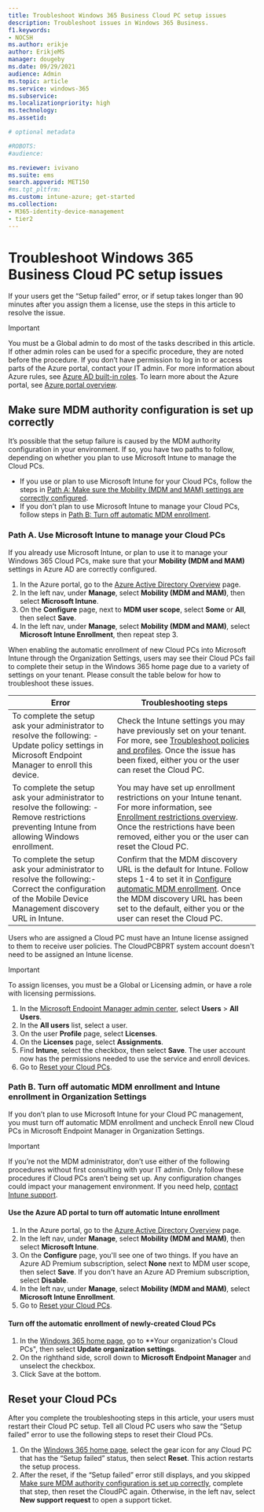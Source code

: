 ```yaml
---
title: Troubleshoot Windows 365 Business Cloud PC setup issues
description: Troubleshoot issues in Windows 365 Business.
f1.keywords:
- NOCSH
ms.author: erikje
author: ErikjeMS
manager: dougeby
ms.date: 09/29/2021
audience: Admin
ms.topic: article
ms.service: windows-365
ms.subservice:
ms.localizationpriority: high
ms.technology:
ms.assetid: 

# optional metadata

#ROBOTS:
#audience:

ms.reviewer: ivivano
ms.suite: ems
search.appverid: MET150
#ms.tgt_pltfrm:
ms.custom: intune-azure; get-started
ms.collection:
- M365-identity-device-management
- tier2
---
```


# Troubleshoot Windows 365 Business Cloud PC setup issues

If your users get the “Setup failed” error, or if setup takes longer than 90 minutes after you assign them a license, use the steps in this article to resolve the issue.

> [!IMPORTANT]
> You must be a Global admin to do most of the tasks described in this article. If other admin roles can be used for a specific procedure, they are noted before the procedure. If you don’t have permission to log in to or access parts of the Azure portal, contact your IT admin. For more information about Azure rules, see [Azure AD built-in roles](/azure/active-directory/roles/permissions-reference). To learn more about the Azure portal, see [Azure portal overview](/azure/azure-portal/azure-portal-overview).


## Make sure MDM authority configuration is set up correctly

It’s possible that the setup failure is caused by the MDM authority configuration in your environment. If so, you have two paths to follow, depending on whether you plan to use Microsoft Intune to manage the Cloud PCs.

- If you use or plan to use Microsoft Intune for your Cloud PCs, follow the steps in [Path A: Make sure the Mobility (MDM and MAM) settings are correctly configured](#path-a-use-microsoft-intune-to-manage-your-cloud-pcs).
- If you don’t plan to use Microsoft Intune to manage your Cloud PCs, follow steps in [Path B: Turn off automatic MDM enrollment](#path-b-turn-off-automatic-mdm-enrollment-and-intune-enrollment-in-organization-settings).

### Path A. Use Microsoft Intune to manage your Cloud PCs

If you already use Microsoft Intune, or plan to use it to manage your Windows 365 Cloud PCs, make sure that your **Mobility (MDM and MAM)** settings in Azure AD are correctly configured.

1. In the Azure portal, go to the [Azure Active Directory Overview](https://go.microsoft.com/fwlink/p/?linkid=516942) page.
2. In the left nav, under **Manage**, select **Mobility (MDM and MAM)**, then select **Microsoft Intune**.
3. On the **Configure** page, next to **MDM user scope**, select **Some** or **All**, then select **Save**.
4. In the left nav, under **Manage**, select **Mobility (MDM and MAM)**, select **Microsoft Intune Enrollment**, then repeat step 3.

When enabling the automatic enrollment of new Cloud PCs into Microsoft Intune through the Organization Settings, users may see their Cloud PCs fail to complete their setup in the Windows 365 home page due to a variety of settings on your tenant. Please consult the table below for how to troubleshoot these issues.

| Error | Troubleshooting steps |
| --- | --- |
| To complete the setup ask your administrator to resolve the following: - Update policy settings in Microsoft Endpoint Manager to enroll this device. | Check the Intune settings you may have previously set on your tenant. For more, see [Troubleshoot policies and profiles](/troubleshoot/mem/intune/device-configuration/troubleshoot-policies-in-microsoft-intune). Once the issue has been fixed, either you or the user can reset the Cloud PC. |
| To complete the setup ask your administrator to resolve the following: - Remove restrictions preventing Intune from allowing Windows enrollment.| You may have set up enrollment restrictions on your Intune tenant. For more information, see [Enrollment restrictions overview](/mem/intune/enrollment/enrollment-restrictions-set). Once the restrictions have been removed, either you or the user can reset the Cloud PC. |
| To complete the setup ask your administrator to resolve the following:- Correct the configuration of the Mobile Device Management discovery URL in Intune.| Confirm that the MDM discovery URL is the default for Intune. Follow steps 1-4 to set it in [Configure automatic MDM enrollment](/mem/intune/enrollment/windows-enroll#configure-automatic-mdm-enrollment). Once the MDM discovery URL has been set to the default, either you or the user can reset the Cloud PC. |

Users who are assigned a Cloud PC must have an Intune license assigned to them to receive user policies. The CloudPCBPRT system account doesn't need to be assigned an Intune license.

> [!IMPORTANT]
> To assign licenses, you must be a Global or Licensing admin, or have a role with licensing permissions.

1. In the [Microsoft Endpoint Manager admin center](https://go.microsoft.com/fwlink/p/?linkid=2169290), select **Users** > **All Users**.
2. In the **All users** list, select a user.
3. On the user **Profile** page, select **Licenses**.
4. On the **Licenses** page, select **Assignments**.
5. Find **Intune**, select the checkbox, then select **Save**. The user account now has the permissions needed to use the service and enroll devices.
6. Go to [Reset your Cloud PCs](#reset-your-cloud-pcs).

### Path B. Turn off automatic MDM enrollment and Intune enrollment in Organization Settings

If you don’t plan to use Microsoft Intune for your Cloud PC management, you must turn off automatic MDM enrollment and uncheck Enroll new Cloud PCs in Microsoft Endpoint Manager in Organization Settings.

> [!IMPORTANT]
> If you’re not the MDM administrator, don’t use either of the following procedures without first consulting with your IT admin. Only follow these procedures if Cloud PCs aren’t being set up. Any configuration changes could impact your management environment. If you need help, [contact Intune support](/mem/get-support).

#### Use the Azure AD portal to turn off automatic Intune enrollment

1. In the Azure portal, go to the [Azure Active Directory Overview](https://go.microsoft.com/fwlink/p/?linkid=516942) page.
2. In the left nav, under **Manage**, select **Mobility (MDM and MAM)**, then select **Microsoft Intune**.
3. On the **Configure** page, you'll see one of two things. If you have an Azure AD Premium subscription, select **None** next to MDM user scope, then select **Save**. If you don't have an Azure AD Premium subscription, select **Disable**.
4. In the left nav, under **Manage**, select **Mobility (MDM and MAM)**, select **Microsoft Intune Enrollment**.
5. Go to [Reset your Cloud PCs](#reset-your-cloud-pcs).

#### Turn off the automatic enrollment of newly-created Cloud PCs
1. In the [Windows 365 home page](https://windows365.microsoft.com), go to **Your organization's Cloud PCs", then select **Update organization settings**.
2. On the righthand side, scroll down to **Microsoft Endpoint Manager** and unselect the checkbox.
3. Click Save at the bottom.

## Reset your Cloud PCs

After you complete the troubleshooting steps in this article, your users must restart their Cloud PC setup. Tell all Cloud PC users who saw the “Setup failed” error to use the following steps to reset their Cloud PCs.

1. On the [Windows 365 home page](https://windows365.microsoft.com), select the gear icon for any Cloud PC that has the “Setup failed” status, then select **Reset**. This action restarts the setup process.
2. After the reset, if the “Setup failed” error still displays, and you skipped [Make sure MDM authority configuration is set up correctly](#make-sure-mdm-authority-configuration-is-set-up-correctly), complete that step, then reset the CloudPC again. Otherwise, in the left nav, select **New support request** to open a support ticket.
